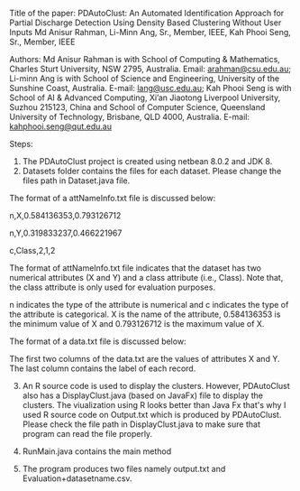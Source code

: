 Title of the paper: PDAutoClust: An Automated Identification Approach for Partial Discharge Detection Using Density Based Clustering Without User Inputs
Md Anisur Rahman, Li-Minn Ang, Sr., Member, IEEE, Kah Phooi Seng, Sr., Member, IEEE

Authors:
Md Anisur Rahman is with School of Computing & Mathematics, Charles Sturt University, NSW 2795, Australia. Email: arahman@csu.edu.au;
Li-minn Ang is with School of Science and Engineering, University of the Sunshine Coast, Australia. E-mail: lang@usc.edu.au;
Kah Phooi Seng is with School of AI & Advanced Computing, Xi’an Jiaotong Liverpool University, Suzhou 215123, China and School of Computer Science, Queensland University of Technology, Brisbane, QLD 4000, Australia. E-mail: kahphooi.seng@qut.edu.au

Steps:
1. The PDAutoClust project is created using netbean 8.0.2 and JDK 8.
2. Datasets folder contains the files for each dataset. Please change the files path in Dataset.java file. 

The format of a attNameInfo.txt file is discussed below:

n,X,0.584136353,0.793126712 

n,Y,0.319833237,0.466221967 

c,Class,2,1,2 

The format of attNameInfo.txt file indicates that the dataset has two numerical attributes (X and Y) and a class attribute (i.e., Class). Note that, the class attribute is only used for evaluation purposes.

n indicates the type of the attribute is numerical and c indicates the type of the attribute is categorical. X is the name of the attribute, 0.584136353 is the minimum value of X and 0.793126712 is the maximum value of X.

The format of a data.txt file is discussed below:

The first two columns of the data.txt are the values of attributes X and Y. The last column contains the label of each record.

3. An R source code is used to display the clusters. However, PDAutoClust also has a DisplayClust.java (based on JavaFx) file to display the clusters. The viualization using R looks better than Java Fx that's why I used R source code on Output.txt which is produced by PDAutoClust. Please check the file path in DisplayClust.java to make sure that program can read the file properly.

4. RunMain.java contains the main method
5. The program produces two files namely output.txt and Evaluation+datasetname.csv.

